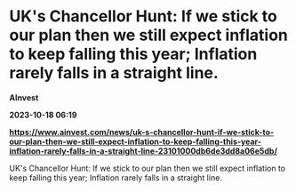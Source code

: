 # UK's Chancellor Hunt: If we stick to our plan then we still expect inflation to keep falling this year; Inflation rarely falls in a straight line.
**AInvest**

**2023-10-18 06:19**

**https://www.ainvest.com/news/uk-s-chancellor-hunt-if-we-stick-to-our-plan-then-we-still-expect-inflation-to-keep-falling-this-year-inflation-rarely-falls-in-a-straight-line-23101000db6de3dd8a06e5db/**

UK's Chancellor Hunt: If we stick to our plan then we still expect inflation to keep falling this year; Inflation rarely falls in a straight line.